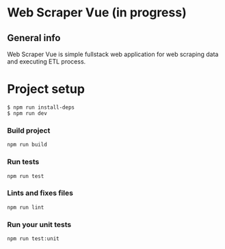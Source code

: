 # Web Scraper Vue (in progress)

## General info
Web Scraper Vue is simple fullstack web application for web scraping data and executing ETL process.

# Project setup

```
$ npm run install-deps
$ npm run dev
```
### Build project
```
npm run build
```

### Run tests
```
npm run test
```

### Lints and fixes files
```
npm run lint
```

### Run your unit tests
```
npm run test:unit
```
